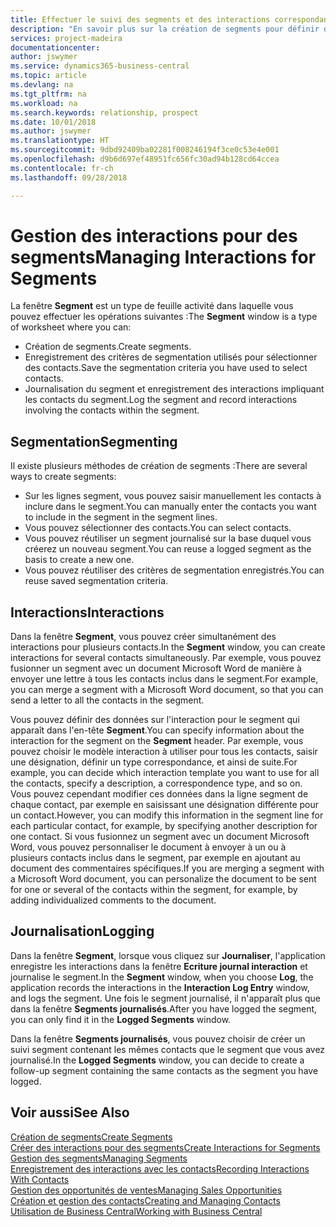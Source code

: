 ```yaml
---
title: Effectuer le suivi des segments et des interactions correspondantes| Microsoft Docs
description: "En savoir plus sur la création de segments pour définir des groupes de contacts et spécifier des interactions pour des segments."
services: project-madeira
documentationcenter: 
author: jswymer
ms.service: dynamics365-business-central
ms.topic: article
ms.devlang: na
ms.tgt_pltfrm: na
ms.workload: na
ms.search.keywords: relationship, prospect
ms.date: 10/01/2018
ms.author: jswymer
ms.translationtype: HT
ms.sourcegitcommit: 9dbd92409ba02281f008246194f3ce0c53e4e001
ms.openlocfilehash: d9b6d697ef48951fc656fc30ad94b128cd64ccea
ms.contentlocale: fr-ch
ms.lasthandoff: 09/28/2018

---
```

# <a name="managing-interactions-for-segments"></a><span data-ttu-id="bf50b-103">Gestion des interactions pour des segments</span><span class="sxs-lookup"><span data-stu-id="bf50b-103">Managing Interactions for Segments</span></span>
<span data-ttu-id="bf50b-104">La fenêtre **Segment** est un type de feuille activité dans laquelle vous pouvez effectuer les opérations suivantes :</span><span class="sxs-lookup"><span data-stu-id="bf50b-104">The **Segment** window is a type of worksheet where you can:</span></span>

* <span data-ttu-id="bf50b-105">Création de segments.</span><span class="sxs-lookup"><span data-stu-id="bf50b-105">Create segments.</span></span>
* <span data-ttu-id="bf50b-106">Enregistrement des critères de segmentation utilisés pour sélectionner des contacts.</span><span class="sxs-lookup"><span data-stu-id="bf50b-106">Save the segmentation criteria you have used to select contacts.</span></span>
* <span data-ttu-id="bf50b-107">Journalisation du segment et enregistrement des interactions impliquant les contacts du segment.</span><span class="sxs-lookup"><span data-stu-id="bf50b-107">Log the segment and record interactions involving the contacts within the segment.</span></span>

## <a name="segmenting"></a><span data-ttu-id="bf50b-108">Segmentation</span><span class="sxs-lookup"><span data-stu-id="bf50b-108">Segmenting</span></span>
<span data-ttu-id="bf50b-109">Il existe plusieurs méthodes de création de segments :</span><span class="sxs-lookup"><span data-stu-id="bf50b-109">There are several ways to create segments:</span></span>

* <span data-ttu-id="bf50b-110">Sur les lignes segment, vous pouvez saisir manuellement les contacts à inclure dans le segment.</span><span class="sxs-lookup"><span data-stu-id="bf50b-110">You can manually enter the contacts you want to include in the segment in the segment lines.</span></span>
* <span data-ttu-id="bf50b-111">Vous pouvez sélectionner des contacts.</span><span class="sxs-lookup"><span data-stu-id="bf50b-111">You can select contacts.</span></span>
* <span data-ttu-id="bf50b-112">Vous pouvez réutiliser un segment journalisé sur la base duquel vous créerez un nouveau segment.</span><span class="sxs-lookup"><span data-stu-id="bf50b-112">You can reuse a logged segment as the basis to create a new one.</span></span>
* <span data-ttu-id="bf50b-113">Vous pouvez réutiliser des critères de segmentation enregistrés.</span><span class="sxs-lookup"><span data-stu-id="bf50b-113">You can reuse saved segmentation criteria.</span></span>

## <a name="interactions"></a><span data-ttu-id="bf50b-114">Interactions</span><span class="sxs-lookup"><span data-stu-id="bf50b-114">Interactions</span></span>
<span data-ttu-id="bf50b-115">Dans la fenêtre **Segment**, vous pouvez créer simultanément des interactions pour plusieurs contacts.</span><span class="sxs-lookup"><span data-stu-id="bf50b-115">In the **Segment** window, you can create interactions for several contacts simultaneously.</span></span> <span data-ttu-id="bf50b-116">Par exemple, vous pouvez fusionner un segment avec un document Microsoft Word de manière à envoyer une lettre à tous les contacts inclus dans le segment.</span><span class="sxs-lookup"><span data-stu-id="bf50b-116">For example, you can merge a segment with a Microsoft Word document, so that you can send a letter to all the contacts in the segment.</span></span>

<span data-ttu-id="bf50b-117">Vous pouvez définir des données sur l'interaction pour le segment qui apparaît dans l'en-tête **Segment**.</span><span class="sxs-lookup"><span data-stu-id="bf50b-117">You can specify information about the interaction for the segment on the **Segment** header.</span></span> <span data-ttu-id="bf50b-118">Par exemple, vous pouvez choisir le modèle interaction à utiliser pour tous les contacts, saisir une désignation, définir un type correspondance, et ainsi de suite.</span><span class="sxs-lookup"><span data-stu-id="bf50b-118">For example, you can decide which interaction template you want to use for all the contacts, specify a description, a correspondence type, and so on.</span></span> <span data-ttu-id="bf50b-119">Vous pouvez cependant modifier ces données dans la ligne segment de chaque contact, par exemple en saisissant une désignation différente pour un contact.</span><span class="sxs-lookup"><span data-stu-id="bf50b-119">However, you can modify this information in the segment line for each particular contact, for example, by specifying another description for one contact.</span></span> <span data-ttu-id="bf50b-120">Si vous fusionnez un segment avec un document Microsoft Word, vous pouvez personnaliser le document à envoyer à un ou à plusieurs contacts inclus dans le segment, par exemple en ajoutant au document des commentaires spécifiques.</span><span class="sxs-lookup"><span data-stu-id="bf50b-120">If you are merging a segment with a Microsoft Word document, you can personalize the document to be sent for one or several of the contacts within the segment, for example, by adding individualized comments to the document.</span></span>

## <a name="logging"></a><span data-ttu-id="bf50b-121">Journalisation</span><span class="sxs-lookup"><span data-stu-id="bf50b-121">Logging</span></span>
<span data-ttu-id="bf50b-122">Dans la fenêtre **Segment**, lorsque vous cliquez sur **Journaliser**, l'application enregistre les interactions dans la fenêtre **Ecriture journal interaction** et journalise le segment.</span><span class="sxs-lookup"><span data-stu-id="bf50b-122">In the **Segment** window, when you choose **Log**, the application records the interactions in the **Interaction Log Entry** window, and logs the segment.</span></span> <span data-ttu-id="bf50b-123">Une fois le segment journalisé, il n'apparaît plus que dans la fenêtre **Segments journalisés**.</span><span class="sxs-lookup"><span data-stu-id="bf50b-123">After you have logged the segment, you can only find it in the **Logged Segments** window.</span></span>

<span data-ttu-id="bf50b-124">Dans la fenêtre **Segments journalisés**, vous pouvez choisir de créer un suivi segment contenant les mêmes contacts que le segment que vous avez journalisé.</span><span class="sxs-lookup"><span data-stu-id="bf50b-124">In the **Logged Segments** window, you can decide to create a follow-up segment containing the same contacts as the segment you have logged.</span></span>

## <a name="see-also"></a><span data-ttu-id="bf50b-125">Voir aussi</span><span class="sxs-lookup"><span data-stu-id="bf50b-125">See Also</span></span>
[<span data-ttu-id="bf50b-126">Création de segments</span><span class="sxs-lookup"><span data-stu-id="bf50b-126">Create Segments</span></span>](marketing-how-create-segment.md)  
[<span data-ttu-id="bf50b-127">Créer des interactions pour des segments</span><span class="sxs-lookup"><span data-stu-id="bf50b-127">Create Interactions for Segments</span></span>](marketing-how-create-interactions.md)  
[<span data-ttu-id="bf50b-128">Gestion des segments</span><span class="sxs-lookup"><span data-stu-id="bf50b-128">Managing Segments</span></span>](marketing-segments.md)  
[<span data-ttu-id="bf50b-129">Enregistrement des interactions avec les contacts</span><span class="sxs-lookup"><span data-stu-id="bf50b-129">Recording Interactions With Contacts</span></span>](marketing-interactions.md)  
[<span data-ttu-id="bf50b-130">Gestion des opportunités de ventes</span><span class="sxs-lookup"><span data-stu-id="bf50b-130">Managing Sales Opportunities</span></span>](marketing-manage-sales-opportunities.md)  
[<span data-ttu-id="bf50b-131">Création et gestion des contacts</span><span class="sxs-lookup"><span data-stu-id="bf50b-131">Creating and Managing Contacts</span></span>](marketing-contacts.md)  
[<span data-ttu-id="bf50b-132">Utilisation de Business Central</span><span class="sxs-lookup"><span data-stu-id="bf50b-132">Working with Business Central</span></span>](ui-work-product.md)

